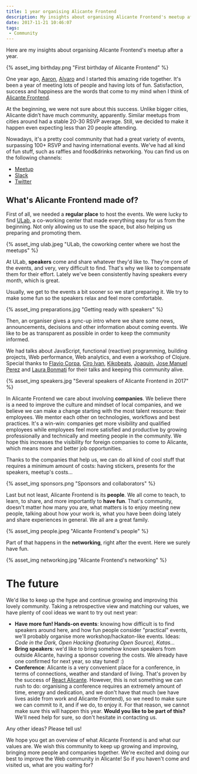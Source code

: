 ```yaml
---
title: 1 year organising Alicante Frontend
description: My insights about organising Alicante Frontend's meetup after a year
date: 2017-11-21 10:46:07
tags:
 - Community
---
```


Here are my insights about organising Alicante Frontend's meetup after a year.

<!-- more -->

{% asset_img birthday.png "First birthday of Alicante Frontend" %}

One year ago, [Aaron](https://twitter.com/aarongarciah), [Alvaro](https://twitter.com/AlvYuste) and I started this amazing ride together. It's been a year of meeting lots of people and having lots of fun. Satisfaction, success and happiness are the words that come to my mind when I think of [Alicante Frontend](http://alicantefrontend.es/).

At the beginning, we were not sure about this success. Unlike bigger cities, Alicante didn’t have much community, apparently. Similar meetups from cities around had a stable 20-30 RSVP average. Still, we decided to make it happen even expecting less than 20 people attending.

Nowadays, it's a pretty cool community that had a great variety of events, surpassing 100+ RSVP and having international events. We've had all kind of fun stuff, such as raffles and food&drinks networking. You can find us on the following channels:

- [Meetup](https://www.meetup.com/preview/Alicante-Frontend)
- [Slack](http://alicantefrontend.herokuapp.com/)
- [Twitter](https://twitter.com/AlicanteFront)

## What's Alicante Frontend made of?

First of all, we needed a **regular place** to host the events. We were lucky to find [ULab](https://ulab.es/), a co-working center that made everything easy for us from the beginning. Not only allowing us to use the space, but also helping us preparing and promoting them.

{% asset_img ulab.jpeg "ULab, the coworking center where we host the meetups" %}

At ULab, **speakers** come and share whatever they'd like to. They're core of the events, and very, very difficult to find. That's why we like to compensate them for their effort. Lately we've been consistently having speakers every month, which is great.

Usually, we get to the events a bit sooner so we start preparing it. We try to make some fun so the speakers relax and feel more comfortable.

{% asset_img preparations.jpg "Getting ready with speakers" %}

Then, an organiser gives a sync-up intro where we share some news, announcements, decisions and other information about coming events. We like to be as transparent as possible in order to keep the community informed.

We had talks about JavaScript, functional (reactive) programming, building projects, Web performance, Web analytics, and even a workshop of Clojure. Special thanks to [Flavio Corpa](https://twitter.com/FlavioCorpa), [Ciro Ivan](https://twitter.com/FlavioCorpa), [Kikobeats](https://twitter.com/kikobeats), [Joaquin](https://github.com/joakin), [Jose Manuel Perez](https://twitter.com/jmperezperez) and [Laura Bonmati](https://twitter.com/laurabonmati) for their talks and keeping this community alive.

{% asset_img speakers.jpg "Several speakers of Alicante Frontend in 2017" %}

In Alicante Frontend we care about involving **companies**. We believe there is a need to improve the culture and mindset of local companies, and we believe we can make a change starting with the most talent resource: their employees. We mentor each other on technologies, workflows and best practices. It's a win-win: companies get more visibility and qualified employees while employees feel more satisfied and productive by growing professionally and technically and meeting people in the community. We hope this increases the visibility for foreign companies to come to Alicante, which means more and better job opportunities.

Thanks to the companies that help us, we can do all kind of cool stuff that requires a minimum amount of costs: having stickers, presents for the speakers, meetup's costs...

{% asset_img sponsors.png "Sponsors and collaborators" %}

Last but not least, Alicante Frontend is its **people**. We all come to teach, to learn, to share, and more importantly to **have fun**. That's community, doesn't matter how many you are, what matters is to enjoy meeting new people, talking about how your work is, what you have been doing lately and share experiences in general. We all are a great family.

{% asset_img people.jpeg "Alicante Frontend's people" %}

Part of that happens in the **networking**, right after the event. Here we surely have fun.

{% asset_img networking.jpg "Alicante Frontend's networking" %}


# The future

We'd like to keep up the hype and continue growing and improving this lovely community. Taking a retrospective view and matching our values, we have plenty of cool ideas we want to try out next year:

  - **Have more fun! Hands-on events**: knowing how difficult is to find speakers around here, and how fun people consider "practical" events, we'll probably organise more workshop/hackaton-like events. Ideas: _Code in the Dark, Open Hacking (featuring Open Source), Katas..._
  - **Bring speakers**: we'd like to bring somehow known speakers from outside Alicante, having a sponsor covering the costs. We already have one confirmed for next year, so stay tuned! :)
  - **Conference**: Alicante is a very convenient place for a conference, in terms of connections, weather and standard of living. That's proven by the success of [React Alicante](http://reactalicante.es/). However, this is not something we can rush to do: organising a conference requires an extremely amount of time, energy and dedication, and we don't have that much (we have lives aside from work and Alicante Frontend), so we need to make sure we can commit to it, and if we do, to enjoy it. For that reason, we cannot make sure this will happen this year. **Would you like to be part of this?** We'll need help for sure, so don't hesitate in contacting us.

Any other ideas? Please tell us!

We hope you get an overview of what Alicante Frontend is and what our values are. We wish this community to keep up growing and improving, bringing more people and companies together. We're excited and doing our best to improve the Web community in Alicante! So if you haven't come and visited us, what are you waiting for?





